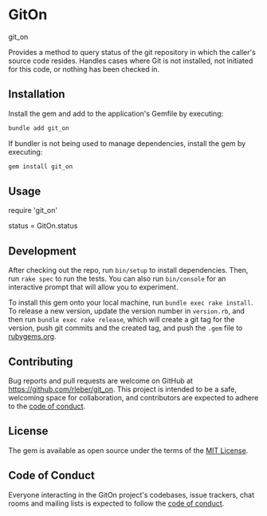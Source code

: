 # GitOn

git_on

Provides a method to query status of the git repository in which the caller's
source code resides. Handles cases where Git is not installed, not initiated for
this code, or nothing has been checked in.

## Installation

Install the gem and add to the application's Gemfile by executing:

```bash
bundle add git_on
```

If bundler is not being used to manage dependencies, install the gem by executing:

```bash
gem install git_on
```

## Usage

require 'git_on'

status = GitOn.status

## Development

After checking out the repo, run `bin/setup` to install dependencies. Then, run `rake spec` to run the tests. You can also run `bin/console` for an interactive prompt that will allow you to experiment.

To install this gem onto your local machine, run `bundle exec rake install`. To release a new version, update the version number in `version.rb`, and then run `bundle exec rake release`, which will create a git tag for the version, push git commits and the created tag, and push the `.gem` file to [rubygems.org](https://rubygems.org).

## Contributing

Bug reports and pull requests are welcome on GitHub at https://github.com/rleber/git_on. This project is intended to be a safe, welcoming space for collaboration, and contributors are expected to adhere to the [code of conduct](https://github.com/rleber/git_on/blob/master/CODE_OF_CONDUCT.md).

## License

The gem is available as open source under the terms of the [MIT License](https://opensource.org/licenses/MIT).

## Code of Conduct

Everyone interacting in the GitOn project's codebases, issue trackers, chat rooms and mailing lists is expected to follow the [code of conduct](https://github.com/rleber/git_on/blob/master/CODE_OF_CONDUCT.md).
